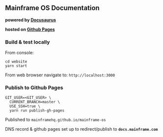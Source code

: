 ## Mainframe OS Documentation
**powered by [Docusaurus](https://docusaurus.io/docs/en/installation)**

**hosted on [Github Pages](https://github.com/MainframeHQ/mainframe-os/settings)**

### Build & test locally

From console:
```
cd website
yarn start
```

From web browser navigate to: `http://localhost:3000`

### Publish to Github Pages

```
GIT_USER=<GIT_USER> \
  CURRENT_BRANCH=master \
  USE_SSH=true \
  yarn run publish-gh-pages
```

Published to `mainframehq.github.io/mainframe-os`

DNS record & github pages set up to redirect/publish to **`docs.mainframe.com`**
